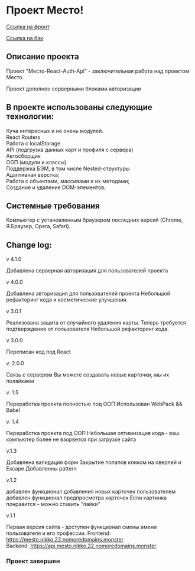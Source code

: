 # Проект Место!
[Ссылка на фронт](https://github.com/BeerBear0/react-mesto-api-full/tree/main/frontend)

[Ссылка на бэк](https://github.com/Vaelastras/react-mesto-api-full/tree/main/backend)

## Описание проекта

Проект "Место-React-Auth-Api" - заключительная работа над проектом Место.

Проект дополнен серверными блоками авторизации

## В проекте использованы следующие технологии:

Куча интересных и не очень модулей.</br>
React Routers</br>
Работа с localStorage</br>
API (подгрузка данных карт и профиля с сервера)</br>
Автосборщик</br>
ООП (модули и классы)</br>
Поддержка БЭМ, в том числе Nested-структуры</br>
Адаптивная верстка;</br>
Работа с объектами, массивами и их методами;</br>
Создание и удаление DOM-элементов;</br>


## Cистемные требования
Компьютер с установленным браузером последних версий (Chrome, Я.Браузер, Opera, Safari).

## Change log:

v 4.1.0

Добавлена серверная авторизация для пользователей проекта

v 4.0.0

Добавлена авторизация для пользователей проекта
Небольшой рефакторинг кода и косметические улучшения.

v 3.0.1

Реализована защита от случайного удаления карты. Теперь требуется подтверждение от пользователя
Небольшой рефакторинг кода.

v 3.0.0

Переписан код под React

v. 2.0.0

Связь с сервером
Вы можете создавать новые карточки, мы их полайкаем

v. 1.5

Переработка проекта полностью под ООП
Использован WebPack && Babel

v. 1.4

Переработка проекта под ООП
Небольшая оптимизация кода - ваш компьютер более не взорвется при загрузке сайта

v.1.3

Добавлена валидация форм
Закрытие попапов кликом на оверлей и Escape
Добавленны pattern

v.1.2

добавлен функционал добавления новых карточек пользователем
добавлен функционал предпросмотра карточек
Если картинка понравится - можно ставить "лайки"

v.1.1

Первая версия сайта - доступен функционал смены имени пользователя и его профессии.
Frontend: https://mesto.nikko.22.nomoredomains.monster  
Backend: https://api.mesto.nikko.22.nomoredomains.monster

### Проект завершен